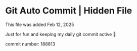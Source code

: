 # Git Auto Commit | Hidden File

This file was added Feb 12, 2025

Just for fun and keeping my daily git commit active 🤪

commit number: 188813
